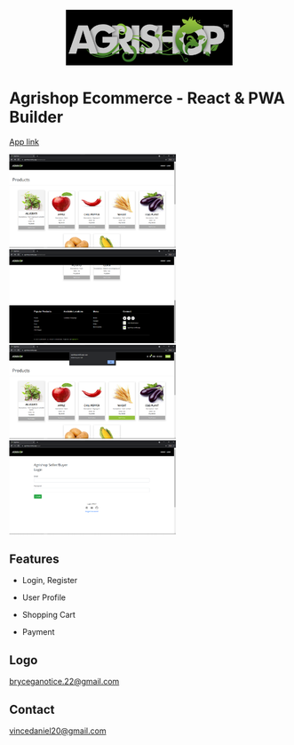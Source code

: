 
<p align="center"> 
<img src="images/logo.jpg" width="300">
</p>

# Agrishop Ecommerce - React & PWA Builder



[App link](https://drive.google.com/drive/u/0/folders/1ayIYqSHCdaUOlVwpVmQEMRb5jOnGD3Od)

<img src="images/nohomeuser.png" width="300"> <img src="images/nohomeuser1.png" width="300" > <img src="images/homeuseralert.png" width="300">
<img src="images/login.png" width="300">


## Features
- Login, Register 

- User Profile

- Shopping Cart

- Payment

## Logo
bryceganotice.22@gmail.com

## Contact
vincedaniel20@gmail.com

